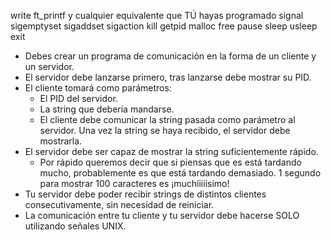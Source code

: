 write
ft_printf y cualquier equivalente que TÚ hayas programado
signal
sigemptyset
sigaddset
sigaction
kill
getpid
malloc
free
pause
sleep
usleep
exit

- Debes crear un programa de comunicación en la forma de un cliente y un servidor.
- El servidor debe lanzarse primero, tras lanzarse debe mostrar su PID.
- El cliente tomará como parámetros:
	- El PID del servidor.
	- La string que debería mandarse.
	- El cliente debe comunicar la string pasada como parámetro al servidor. Una vez la string se haya recibido, el servidor debe mostrarla.
- El servidor debe ser capaz de mostrar la string suficientemente rápido.
	- Por rápido queremos decir que si piensas que es está tardando mucho, probablemente es que está tardando demasiado. 1 segundo para mostrar 100 caracteres es ¡muchíiiiisimo!
- Tu servidor debe poder recibir strings de distintos clientes consecutivamente, sin necesidad de reiniciar.
- La comunicación entre tu cliente y tu servidor debe hacerse SOLO utilizando
señales UNIX.
